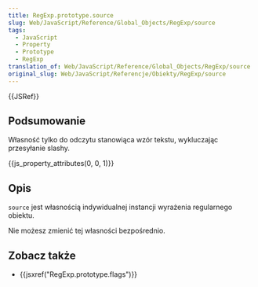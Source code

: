 ```yaml
---
title: RegExp.prototype.source
slug: Web/JavaScript/Reference/Global_Objects/RegExp/source
tags:
  - JavaScript
  - Property
  - Prototype
  - RegExp
translation_of: Web/JavaScript/Reference/Global_Objects/RegExp/source
original_slug: Web/JavaScript/Referencje/Obiekty/RegExp/source
---
```

{{JSRef}}

## Podsumowanie

Własność tylko do odczytu stanowiąca wzór tekstu, wykluczając przesyłanie slashy.

{{js_property_attributes(0, 0, 1)}}

## Opis

`source` jest własnością indywidualnej instancji wyrażenia regularnego obiektu.

Nie możesz zmienić tej własności bezpośrednio.

## Zobacz także

- {{jsxref("RegExp.prototype.flags")}}
